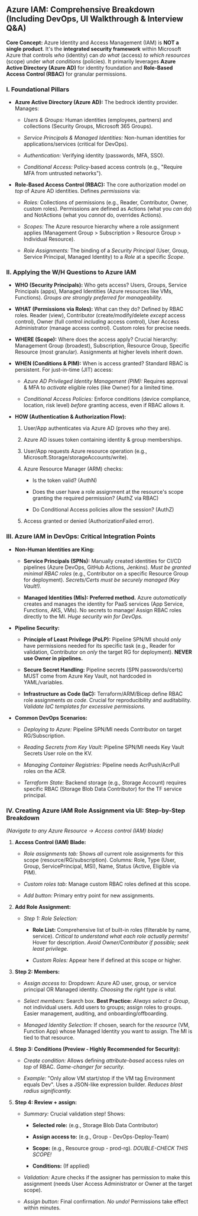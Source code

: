 Azure IAM: Comprehensive Breakdown (Including DevOps, UI Walkthrough & Interview Q&A)
-------------------------------------------------------------------------------------

**Core Concept:** Azure Identity and Access Management (IAM) is **NOT a single product**. It's the **integrated security framework** within Microsoft Azure that controls _who_ (identity) can _do what_ (access) _to which resources_ (scope) under _what conditions_ (policies). It primarily leverages **Azure Active Directory (Azure AD)** for identity foundation and **Role-Based Access Control (RBAC)** for granular permissions.

### I. Foundational Pillars

*   **Azure Active Directory (Azure AD):** The bedrock identity provider. Manages:
    
    *   _Users & Groups:_ Human identities (employees, partners) and collections (Security Groups, Microsoft 365 Groups).
        
    *   _Service Principals & Managed Identities:_ Non-human identities for applications/services (critical for DevOps).
        
    *   _Authentication:_ Verifying identity (passwords, MFA, SSO).
        
    *   _Conditional Access:_ Policy-based access controls (e.g., "Require MFA from untrusted networks").
        
*   **Role-Based Access Control (RBAC):** The core authorization model _on top_ of Azure AD identities. Defines _permissions_ via:
    
    *   _Roles:_ Collections of permissions (e.g., Reader, Contributor, Owner, custom roles). Permissions are defined as Actions (what you _can_ do) and NotActions (what you _cannot_ do, overrides Actions).
        
    *   _Scopes:_ The Azure resource hierarchy where a role assignment applies (Management Group > Subscription > Resource Group > Individual Resource).
        
    *   _Role Assignments:_ The binding of a _Security Principal_ (User, Group, Service Principal, Managed Identity) to a _Role_ at a specific _Scope_.
        

### II. Applying the W/H Questions to Azure IAM

*   **WHO (Security Principals):** Who gets access? Users, Groups, Service Principals (apps), Managed Identities (Azure resources like VMs, Functions). _Groups are strongly preferred for manageability._
    
*   **WHAT (Permissions via Roles):** What can they do? Defined by RBAC roles. Reader (view), Contributor (create/modify/delete _except_ access control), Owner (full control _including_ access control), User Access Administrator (manage access control). Custom roles for precise needs.
    
*   **WHERE (Scope):** Where does the access apply? Crucial hierarchy: Management Group (broadest), Subscription, Resource Group, Specific Resource (most granular). Assignments at higher levels inherit down.
    
*   **WHEN (Conditions & PIM):** When is access granted? Standard RBAC is persistent. For just-in-time (JIT) access:
    
    *   _Azure AD Privileged Identity Management (PIM):_ Requires approval & MFA to _activate_ eligible roles (like Owner) for a limited time.
        
    *   _Conditional Access Policies:_ Enforce conditions (device compliance, location, risk level) _before_ granting access, even if RBAC allows it.
        
*   **HOW (Authentication & Authorization Flow):**
    
    1.  User/App authenticates via Azure AD (proves _who_ they are).
        
    2.  Azure AD issues token containing identity & group memberships.
        
    3.  User/App requests Azure resource operation (e.g., Microsoft.Storage/storageAccounts/write).
        
    4.  Azure Resource Manager (ARM) checks:
        
        *   Is the token valid? (AuthN)
            
        *   Does the user have a role assignment at the resource's scope granting the required permission? (AuthZ via RBAC)
            
        *   Do Conditional Access policies allow the session? (AuthZ)
            
    5.  Access granted or denied (AuthorizationFailed error).
        

### III. Azure IAM in DevOps: Critical Integration Points

*   **Non-Human Identities are King:**
    
    *   **Service Principals (SPNs):** Manually created identities for CI/CD pipelines (Azure DevOps, GitHub Actions, Jenkins). _Must be granted minimal RBAC roles_ (e.g., Contributor on a specific Resource Group for deployment). _Secrets/Certs must be securely managed (Key Vault!)._
        
    *   **Managed Identities (MIs):** **Preferred method.** Azure _automatically_ creates and manages the identity for PaaS services (App Service, Functions, AKS, VMs). No secrets to manage! Assign RBAC roles directly to the MI. _Huge security win for DevOps._
        
*   **Pipeline Security:**
    
    *   **Principle of Least Privilege (PoLP):** Pipeline SPN/MI should _only_ have permissions needed for its specific task (e.g., Reader for validation, Contributor on _only_ the target RG for deployment). **NEVER use Owner in pipelines.**
        
    *   **Secure Secret Handling:** Pipeline secrets (SPN passwords/certs) MUST come from Azure Key Vault, not hardcoded in YAML/variables.
        
    *   **Infrastructure as Code (IaC):** Terraform/ARM/Bicep define RBAC role assignments _as code_. Crucial for reproducibility and auditability. _Validate IaC templates for excessive permissions._
        
*   **Common DevOps Scenarios:**
    
    *   _Deploying to Azure:_ Pipeline SPN/MI needs Contributor on target RG/Subscription.
        
    *   _Reading Secrets from Key Vault:_ Pipeline SPN/MI needs Key Vault Secrets User role on the KV.
        
    *   _Managing Container Registries:_ Pipeline needs AcrPush/AcrPull roles on the ACR.
        
    *   _Terraform State:_ Backend storage (e.g., Storage Account) requires specific RBAC (Storage Blob Data Contributor) for the TF service principal.
        

### IV. Creating Azure IAM Role Assignment via UI: Step-by-Step Breakdown

_(Navigate to any Azure Resource -> Access control (IAM) blade)_

1.  **Access Control (IAM) Blade:**
    
    *   _Role assignments tab:_ Shows _all_ current role assignments for this scope (resource/RG/subscription). Columns: Role, Type (User, Group, ServicePrincipal, MSI), Name, Status (Active, Eligible via PIM).
        
    *   _Custom roles tab:_ Manage custom RBAC roles defined at this scope.
        
    *   _Add button:_ Primary entry point for new assignments.
        
2.  **Add Role Assignment:**
    
    *   _Step 1: Role Selection:_
        
        *   **Role List:** Comprehensive list of built-in roles (filterable by name, service). _Critical to understand what each role actually permits!_ Hover for description. _Avoid Owner/Contributor if possible; seek least privilege._
            
        *   _Custom Roles:_ Appear here if defined at this scope or higher.
            
3.  **Step 2: Members:**
    
    *   _Assign access to:_ Dropdown: Azure AD user, group, or service principal OR Managed identity. _Choosing the right type is vital._
        
    *   _Select members:_ Search box. **Best Practice:** _Always select a Group_, not individual users. Add users to groups; assign roles to groups. Easier management, auditing, and onboarding/offboarding.
        
    *   _Managed Identity Selection:_ If chosen, search for the _resource_ (VM, Function App) whose Managed Identity you want to assign. The MI is tied to that resource.
        
4.  **Step 3: Conditions (Preview - Highly Recommended for Security):**
    
    *   _Create condition:_ Allows defining _attribute-based_ access rules _on top_ of RBAC. _Game-changer for security._
        
    *   _Example:_ "Only allow VM start/stop if the VM tag Environment equals Dev". Uses a JSON-like expression builder. _Reduces blast radius significantly._
        
5.  **Step 4: Review + assign:**
    
    *   _Summary:_ Crucial validation step! Shows:
        
        *   **Selected role:** (e.g., Storage Blob Data Contributor)
            
        *   **Assign access to:** (e.g., Group - DevOps-Deploy-Team)
            
        *   **Scope:** (e.g., Resource group - prod-rg). _DOUBLE-CHECK THIS SCOPE!_
            
        *   **Conditions:** (If applied)
            
    *   _Validation:_ Azure checks if the assigner has permission to make this assignment (needs User Access Administrator or Owner at the target scope).
        
    *   _Assign button:_ Final confirmation. _No undo!_ Permissions take effect within minutes.